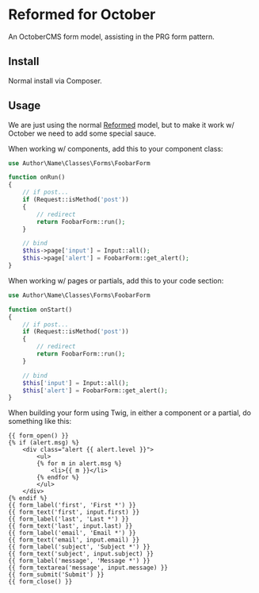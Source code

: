 # Reformed for October

An OctoberCMS form model, assisting in the PRG form pattern.

## Install

Normal install via Composer.

## Usage

We are just using the normal [Reformed](https://github.com/swt83/php-laravel-reformed) model, but to make it work w/ October we need to add some special sauce.

When working w/ components, add this to your component class:

```php
use Author\Name\Classes\Forms\FoobarForm

function onRun()
{
    // if post...
    if (Request::isMethod('post'))
    {
        // redirect
        return FoobarForm::run();
    }

    // bind
    $this->page['input'] = Input::all();
    $this->page['alert'] = FoobarForm::get_alert();
}
```

When working w/ pages or partials, add this to your code section:

```php
use Author\Name\Classes\Forms\FoobarForm

function onStart()
{
    // if post...
    if (Request::isMethod('post'))
    {
        // redirect
        return FoobarForm::run();
    }

    // bind
    $this['input'] = Input::all();
    $this['alert'] = FoobarForm::get_alert();
}
```

When building your form using Twig, in either a component or a partial, do something like this:

```
{{ form_open() }}
{% if (alert.msg) %}
    <div class="alert {{ alert.level }}">
        <ul>
        {% for m in alert.msg %}
            <li>{{ m }}</li>
        {% endfor %}
        </ul>
    </div>
{% endif %}
{{ form_label('first', 'First *') }}
{{ form_text('first', input.first) }}
{{ form_label('last', 'Last *') }}
{{ form_text('last', input.last) }}
{{ form_label('email', 'Email *') }}
{{ form_text('email', input.email) }}
{{ form_label('subject', 'Subject *') }}
{{ form_text('subject', input.subject) }}
{{ form_label('message', 'Message *') }}
{{ form_textarea('message', input.message) }}
{{ form_submit('Submit') }}
{{ form_close() }}
```
